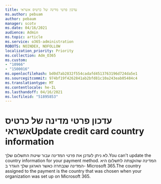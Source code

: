 ```yaml
---
title: עדכון פרטי מדינה של כרטיס אשראי
ms.author: pebuam
author: pebaum
manager: scotv
ms.date: 04/16/2021
audience: Admin
ms.topic: article
ms.service: o365-administration
ROBOTS: NOINDEX, NOFOLLOW
localization_priority: Priority
ms.collection: Adm_O365
ms.custom:
- "10966"
- "1500016"
ms.openlocfilehash: bd0d7ab2832f554cadafd4513763196d724da5e1
ms.sourcegitcommit: 974bf19f4262841ab2bfd81c10a243eab05484c4
ms.translationtype: MT
ms.contentlocale: he-IL
ms.lasthandoff: 04/16/2021
ms.locfileid: "51895853"
---
```

# <a name="update-credit-card-country-information"></a><span data-ttu-id="7a72c-102">עדכון פרטי מדינה של כרטיס אשראי</span><span class="sxs-lookup"><span data-stu-id="7a72c-102">Update credit card country information</span></span>

<span data-ttu-id="7a72c-103">לא ניתן לעדכן את פרטי המדינה עבור שיטת התשלום שלך.</span><span class="sxs-lookup"><span data-stu-id="7a72c-103">You can't update the country information for your payment method.</span></span> <span data-ttu-id="7a72c-104">המדינה שהוקצתה לתשלום היא המדינה שנבחרה כאשר הארגון שלך הוגדר ב- Microsoft 365.</span><span class="sxs-lookup"><span data-stu-id="7a72c-104">The country assigned to the payment is the country that was chosen when your organization was set up on Microsoft 365.</span></span> 